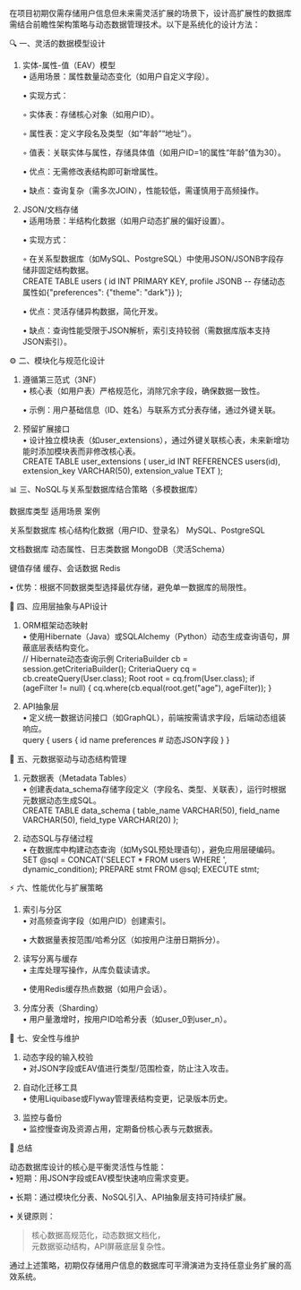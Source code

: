 在项目初期仅需存储用户信息但未来需灵活扩展的场景下，设计高扩展性的数据库需结合前瞻性架构策略与动态数据管理技术。以下是系统化的设计方法：

🔍 一、灵活的数据模型设计

1. 实体-属性-值（EAV）模型  
   • 适用场景：属性数量动态变化（如用户自定义字段）。  

   • 实现方式：  

     ◦ 实体表：存储核心对象（如用户ID）。  

     ◦ 属性表：定义字段名及类型（如“年龄”“地址”）。  

     ◦ 值表：关联实体与属性，存储具体值（如用户ID=1的属性“年龄”值为30）。  

   • 优点：无需修改表结构即可新增属性。  

   • 缺点：查询复杂（需多次JOIN），性能较低，需谨慎用于高频操作。

2. JSON/文档存储  
   • 适用场景：半结构化数据（如用户动态扩展的偏好设置）。  

   • 实现方式：  

     ◦ 在关系型数据库（如MySQL、PostgreSQL）中使用JSON/JSONB字段存储非固定结构数据。  
     CREATE TABLE users (
         id INT PRIMARY KEY,
         profile JSONB  -- 存储动态属性如{"preferences": {"theme": "dark"}}
     );
       
   • 优点：灵活存储异构数据，简化开发。  

   • 缺点：查询性能受限于JSON解析，索引支持较弱（需数据库版本支持JSON索引）。

⚙️ 二、模块化与规范化设计

1. 遵循第三范式（3NF）  
   • 核心表（如用户表）严格规范化，消除冗余字段，确保数据一致性。  

   • 示例：用户基础信息（ID、姓名）与联系方式分表存储，通过外键关联。

2. 预留扩展接口  
   • 设计独立模块表（如user_extensions），通过外键关联核心表，未来新增功能时添加模块表而非修改核心表。  
   CREATE TABLE user_extensions (
       user_id INT REFERENCES users(id),
       extension_key VARCHAR(50),
       extension_value TEXT
   );
   

📊 三、NoSQL与关系型数据库结合策略（多模数据库）

数据库类型 适用场景 案例

关系型数据库 核心结构化数据（用户ID、登录名） MySQL、PostgreSQL

文档数据库 动态属性、日志类数据 MongoDB（灵活Schema）

键值存储 缓存、会话数据 Redis

• 优势：根据不同数据类型选择最优存储，避免单一数据库的局限性。

🧩 四、应用层抽象与API设计

1. ORM框架动态映射  
   • 使用Hibernate（Java）或SQLAlchemy（Python）动态生成查询语句，屏蔽底层表结构变化。  
   // Hibernate动态查询示例
   CriteriaBuilder cb = session.getCriteriaBuilder();
   CriteriaQuery<User> cq = cb.createQuery(User.class);
   Root<User> root = cq.from(User.class);
   if (ageFilter != null) {
       cq.where(cb.equal(root.get("age"), ageFilter));
   }
   

2. API抽象层  
   • 定义统一数据访问接口（如GraphQL），前端按需请求字段，后端动态组装响应。  
   query {
       users {
           id
           name
           preferences  # 动态JSON字段
       }
   }
   

🔄 五、元数据驱动与动态结构管理

1. 元数据表（Metadata Tables）  
   • 创建表data_schema存储字段定义（字段名、类型、关联表），运行时根据元数据动态生成SQL。  
   CREATE TABLE data_schema (
       table_name VARCHAR(50),
       field_name VARCHAR(50),
       field_type VARCHAR(20)
   );
   

2. 动态SQL与存储过程  
   • 在数据库中构建动态查询（如MySQL预处理语句），避免应用层硬编码。  
   SET @sql = CONCAT('SELECT * FROM users WHERE ', dynamic_condition);
   PREPARE stmt FROM @sql;
   EXECUTE stmt;
   

⚡ 六、性能优化与扩展策略

1. 索引与分区  
   • 对高频查询字段（如用户ID）创建索引。  

   • 大数据量表按范围/哈希分区（如按用户注册日期拆分）。

2. 读写分离与缓存  
   • 主库处理写操作，从库负载读请求。  

   • 使用Redis缓存热点数据（如用户会话）。

3. 分库分表（Sharding）  
   • 用户量激增时，按用户ID哈希分表（如user_0到user_n）。

🔐 七、安全性与维护

1. 动态字段的输入校验  
   • 对JSON字段或EAV值进行类型/范围检查，防止注入攻击。

2. 自动化迁移工具  
   • 使用Liquibase或Flyway管理表结构变更，记录版本历史。

3. 监控与备份  
   • 监控慢查询及资源占用，定期备份核心表与元数据表。

💎 总结

动态数据库设计的核心是平衡灵活性与性能：  
• 短期：用JSON字段或EAV模型快速响应需求变更。  

• 长期：通过模块化分表、NoSQL引入、API抽象层支持可持续扩展。  

• 关键原则：  

  > 核心数据高规范化，动态数据文档化，  
  > 元数据驱动结构，API屏蔽底层复杂性。  

通过上述策略，初期仅存储用户信息的数据库可平滑演进为支持任意业务扩展的高效系统。